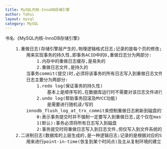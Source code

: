 ```yaml
---
title: MySQL内核-InnoDB存储引擎
author: Yahui
layout: mysql
category: MySQL
---
```



书名:《MySQL内核-InnoDB存储引擎》

<pre style="text-align: left;">
	1.重做日志(存储引擎层产生的,物理逻辑格式日志;记录的是每个页的修改;事务进行中不断地写入)
		用来实现事务的持久性,即事务ACID中的D,重做日志分为两部分:
			1.内存中的重做日志缓存,是易失的
			2.重做日志文件,是持久的
		当事务commit(提交)时,必须将该事务的所有日志写入到重做日志文件进行持久化,待完成后事务commit操作才算完成
		日志主要分为两部分:
			1.redo log(保证事务的持久性)
				基本上是顺序写的,在数据库运行时不需要对该日志文件进行读取操作
			2.undo log(帮助事务回滚及MVCC功能)
				是需要进行随机读/写的
		innodb_flush_log_at_trx_commit来控制重做日志刷新到磁盘的策略
			0:表示事务提交时并不强制一定要写入到重做日志,这个仅在master thread中完成,而master thread中每秒会进行一次重做日志文件的fsync操作,因此当MySQL发生宕机的时候,可能会发生最后一秒内事务丢失的情况.
			1(默认):事务必须将所有日志写入到磁盘
			2:事务提交时将重做日志写入到日志文件,但仅写入到文件系统的缓存中,不进行fsync操作.因此当MySQL宕机的时候,并不会导致事务数据的丢失,但是操作系统也宕机的时候,就会丢失那部分的数据.
	2.二进制日志(数据库的上层生成的,是一种逻辑日志;记录的是根据对应的SQL语句;事务提交完成后进行一次写入)
		用来进行point-in-time(恢复到某个时间点)及主从复制环境的建立
</pre>